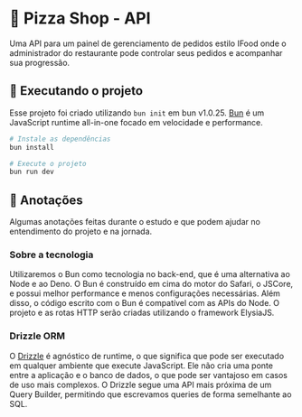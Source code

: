 # 🍕 Pizza Shop - API

Uma API para um painel de gerenciamento de pedidos estilo IFood onde o administrador do restaurante pode controlar seus pedidos e acompanhar sua progressão.

## 🔧 Executando o projeto

Esse projeto foi criado utilizando `bun init` em bun v1.0.25. [Bun](https://bun.sh) é um JavaScript runtime all-in-one focado em velocidade e performance.

```bash
# Instale as dependências
bun install

# Execute o projeto
bun run dev
```

## 📃 Anotações

Algumas anotações feitas durante o estudo e que podem ajudar no entendimento do projeto e na jornada.

### Sobre a tecnologia

Utilizaremos o Bun como tecnologia no back-end, que é uma alternativa ao Node e ao Deno. O Bun é construído em cima do motor do Safari, o JSCore, e possui melhor performance e menos configurações necessárias. Além disso, o código escrito com o Bun é compatível com as APIs do Node. O projeto e as rotas HTTP serão criadas utilizando o framework ElysiaJS.

### Drizzle ORM

O [Drizzle](https://orm.drizzle.team/) é agnóstico de runtime, o que significa que pode ser executado em qualquer ambiente que execute JavaScript. Ele não cria uma ponte entre a aplicação e o banco de dados, o que pode ser vantajoso em casos de uso mais complexos. O Drizzle segue uma API mais próxima de um Query Builder, permitindo que escrevamos queries de forma semelhante ao SQL.
